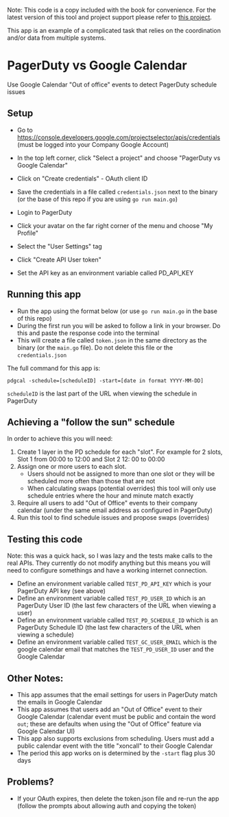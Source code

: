 Note: This code is a copy included with the book for convenience.
For the latest version of this tool and project support please refer
to [this project](https://github.com/corsc/pagerduty-gcal).

This app is an example of a complicated task that relies on the coordination and/or data from multiple systems.

# PagerDuty vs Google Calendar

Use Google Calendar "Out of office" events to detect PagerDuty schedule issues

## Setup

* Go to https://console.developers.google.com/projectselector/apis/credentials (must be logged into your Company Google
  Account)
* In the top left corner, click "Select a project" and choose "PagerDuty vs Google Calendar"
* Click on "Create credentials" - OAuth client ID
* Save the credentials in a file called `credentials.json` next to the binary (or the base of this repo if you are
  using `go run main.go`)

* Login to PagerDuty
* Click your avatar on the far right corner of the menu and choose "My Profile"
* Select the "User Settings" tag
* Click "Create API User token"
* Set the API key as an environment variable called PD_API_KEY

## Running this app

* Run the app using the format below (or use `go run main.go` in the base of this repo)
* During the first run you will be asked to follow a link in your browser. Do this and paste the response code into the
  terminal
* This will create a file called `token.json` in the same directory as the binary (or the `main.go` file). Do not delete
  this file or the `credentials.json`

The full command for this app is:

`pdgcal -schedule=[scheduleID] -start=[date in format YYYY-MM-DD]`

`scheduleID` is the last part of the URL when viewing the schedule in PagerDuty

## Achieving a "follow the sun" schedule

In order to achieve this you will need:

1) Create 1 layer in the PD schedule for each "slot". For example for 2 slots, Slot 1 from 00:00 to 12:00 and Slot 2 12:
   00 to 00:00
1) Assign one or more users to each slot.
    * Users should not be assigned to more than one slot or they will be scheduled more often than those that are not
    * When calculating swaps (potential overrides) this tool will only use schedule entries where the hour and minute
      match exactly
1) Require all users to add "Out of Office" events to their company calendar (under the same email address as configured
   in PagerDuty)
1) Run this tool to find schedule issues and propose swaps (overrides)

## Testing this code

Note: this was a quick hack, so I was lazy and the tests make calls to the real APIs.
They currently do not modify anything but this means you will need to configure somethings and have a working internet
connection.

* Define an environment variable called `TEST_PD_API_KEY` which is your PagerDuty API key (see above)
* Define an environment variable called `TEST_PD_USER_ID` which is an PagerDuty User ID (the last few characters of the
  URL when viewing a user)
* Define an environment variable called `TEST_PD_SCHEDULE_ID` which is an PagerDuty Schedule ID (the last few characters
  of the URL when viewing a schedule)
* Define an environment variable called `TEST_GC_USER_EMAIL` which is the google calendar email that matches
  the `TEST_PD_USER_ID` user and the Google Calendar

## Other Notes:

* This app assumes that the email settings for users in PagerDuty match the emails in Google Calendar
* This app assumes that users add an "Out of Office" event to their Google Calendar (calendar event must be public and
  contain the word `out`; these are defaults when using the "Out of Office" feature via Google Calendar UI)
* This app also supports exclusions from scheduling. Users must add a public calendar event with the title "xoncall" to
  their Google Calendar
* The period this app works on is determined by the `-start` flag plus 30 days

## Problems?

* If your OAuth expires, then delete the token.json file and re-run the app (follow the prompts about allowing auth and
  copying the token)
